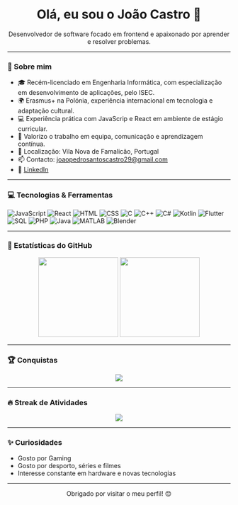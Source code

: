 
<!--
**JayOC29/JayOC29** is a ✨ _special_ ✨ repository because its `README.md` (this file) appears on your GitHub profile.

Here are some ideas to get you started:

- 🔭 I’m currently working on ...
- 🌱 I’m currently learning ...
- 👯 I’m looking to collaborate on ...
- 🤔 I’m looking for help with ...
- 💬 Ask me about ...
- 📫 How to reach me: ...
- 😄 Pronouns: ...
- ⚡ Fun fact: ...
-->
<h1 align="center">Olá, eu sou o João Castro 👋</h1>
<p align="center">
  Desenvolvedor de software focado em frontend e apaixonado por aprender e resolver problemas.
</p>

---

### 🧠 Sobre mim

- 🎓 Recém-licenciado em Engenharia Informática, com especialização em desenvolvimento de aplicações, pelo ISEC.
- 🌍 Erasmus+ na Polónia, experiência internacional em tecnologia e adaptação cultural.
- 💻 Experiência prática com JavaScrip e React em ambiente de estágio curricular.
- 🤝 Valorizo o trabalho em equipa, comunicação e aprendizagem contínua.
- 📍 Localização: Vila Nova de Famalicão, Portugal
- 📫 Contacto: joaopedrosantoscastro29@gmail.com  
- 🔗 [LinkedIn](https://www.linkedin.com/in/jo%C3%A3o-castro-482798255/)

---

### 💻 Tecnologias & Ferramentas

![JavaScript](https://img.shields.io/badge/-JavaScript-05122A?style=flat&logo=javascript)
![React](https://img.shields.io/badge/-React-05122A?style=flat&logo=react)
![HTML](https://img.shields.io/badge/-HTML5-05122A?style=flat&logo=html5)
![CSS](https://img.shields.io/badge/-CSS3-05122A?style=flat&logo=css3)
![C](https://img.shields.io/badge/-C-05122A?style=flat&logo=c)
![C++](https://img.shields.io/badge/-C++-05122A?style=flat&logo=cplusplus)
![C#](https://img.shields.io/badge/-CSharp-05122A?style=flat&logo=csharp)
![Kotlin](https://img.shields.io/badge/-Kotlin-05122A?style=flat&logo=kotlin)
![Flutter](https://img.shields.io/badge/-Flutter-05122A?style=flat&logo=flutter)
![SQL](https://img.shields.io/badge/-SQL-05122A?style=flat&logo=mysql)
![PHP](https://img.shields.io/badge/-PHP-05122A?style=flat&logo=php)
![Java](https://img.shields.io/badge/-Java-05122A?style=flat&logo=java)
![MATLAB](https://img.shields.io/badge/-MATLAB-05122A?style=flat)
![Blender](https://img.shields.io/badge/-Blender-05122A?style=flat&logo=blender)

---

### 🚀 Estatísticas do GitHub

<p align="center">
  <img height="180em" src="https://github-readme-stats.vercel.app/api?username=JayOC29&show_icons=true&theme=tokyonight" />
  <img height="180em" src="https://github-readme-stats.vercel.app/api/top-langs/?username=JayOC29&layout=compact&theme=tokyonight" />
</p>

---

### 🏆 Conquistas

<p align="center">
  <img src="https://github-profile-trophy.vercel.app/?username=JayOC29&theme=onedark" />
</p>

---

### 🔥 Streak de Atividades

<p align="center">
  <img src="https://github-readme-streak-stats.herokuapp.com/?user=JayOC29&theme=tokyonight" />
</p>

---

### ✨ Curiosidades
- Gosto por Gaming
- Gosto por desporto, séries e filmes
- Interesse constante em hardware e novas tecnologias

---

<p align="center">Obrigado por visitar o meu perfil! 😊</p>
